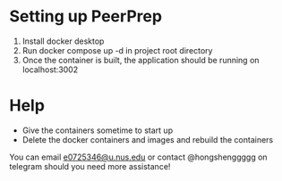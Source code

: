 # Setting up PeerPrep

1. Install docker desktop
2. Run docker compose up -d in project root directory
5. Once the container is built, the application should be running on localhost:3002


# Help
* Give the containers sometime to start up
* Delete the docker containers and images and rebuild the containers


You can email e0725346@u.nus.edu or contact @hongshenggggg on telegram should you need more assistance! 

